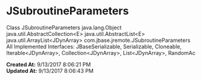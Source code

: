 # JSubroutineParameters

Class JSubroutineParameters java.lang.Object java.util.AbstractCollection&lt;E&gt; java.util.AbstractList&lt;E&gt; java.util.ArrayList&lt;JDynArray&gt; com.jbase.jremote.JSubroutineParameters All Implemented Interfaces: JBaseSerializable, Serializable, Cloneable, Iterable&lt;JDynArray&gt;, Collection&lt;JDynArray&gt;, List&lt;JDynArray&gt;, RandomAc  

**Created At:** 9/13/2017 8:06:21 PM  
**Updated At:** 9/13/2017 8:06:43 PM  

